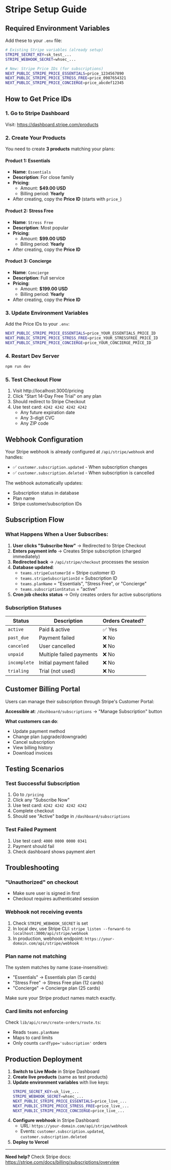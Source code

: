 # Stripe Setup Guide

## Required Environment Variables

Add these to your `.env` file:

```bash
# Existing Stripe variables (already setup)
STRIPE_SECRET_KEY=sk_test_...
STRIPE_WEBHOOK_SECRET=whsec_...

# New: Stripe Price IDs (for subscriptions)
NEXT_PUBLIC_STRIPE_PRICE_ESSENTIALS=price_1234567890
NEXT_PUBLIC_STRIPE_PRICE_STRESS_FREE=price_0987654321
NEXT_PUBLIC_STRIPE_PRICE_CONCIERGE=price_abcdef12345
```

## How to Get Price IDs

### 1. Go to Stripe Dashboard
Visit: https://dashboard.stripe.com/products

### 2. Create Your Products

You need to create **3 products** matching your plans:

#### Product 1: Essentials
- **Name**: `Essentials`
- **Description**: For close family
- **Pricing**: 
  - Amount: **$49.00 USD**
  - Billing period: **Yearly**
- After creating, copy the **Price ID** (starts with `price_`)

#### Product 2: Stress Free
- **Name**: `Stress Free`
- **Description**: Most popular
- **Pricing**: 
  - Amount: **$99.00 USD**
  - Billing period: **Yearly**
- After creating, copy the **Price ID**

#### Product 3: Concierge
- **Name**: `Concierge`
- **Description**: Full service
- **Pricing**: 
  - Amount: **$199.00 USD**
  - Billing period: **Yearly**
- After creating, copy the **Price ID**

### 3. Update Environment Variables

Add the Price IDs to your `.env`:

```bash
NEXT_PUBLIC_STRIPE_PRICE_ESSENTIALS=price_YOUR_ESSENTIALS_PRICE_ID
NEXT_PUBLIC_STRIPE_PRICE_STRESS_FREE=price_YOUR_STRESSFREE_PRICE_ID
NEXT_PUBLIC_STRIPE_PRICE_CONCIERGE=price_YOUR_CONCIERGE_PRICE_ID
```

### 4. Restart Dev Server

```bash
npm run dev
```

### 5. Test Checkout Flow

1. Visit http://localhost:3000/pricing
2. Click "Start 14-Day Free Trial" on any plan
3. Should redirect to Stripe Checkout
4. Use test card: `4242 4242 4242 4242`
   - Any future expiration date
   - Any 3-digit CVC
   - Any ZIP code

## Webhook Configuration

Your Stripe webhook is already configured at `/api/stripe/webhook` and handles:

- ✅ `customer.subscription.updated` - When subscription changes
- ✅ `customer.subscription.deleted` - When subscription is cancelled

The webhook automatically updates:
- Subscription status in database
- Plan name
- Stripe customer/subscription IDs

## Subscription Flow

### What Happens When a User Subscribes:

1. **User clicks "Subscribe Now"** → Redirected to Stripe Checkout
2. **Enters payment info** → Creates Stripe subscription (charged immediately)
3. **Redirected back** → `/api/stripe/checkout` processes the session
4. **Database updated**:
   - `teams.stripeCustomerId` = Stripe customer ID
   - `teams.stripeSubscriptionId` = Subscription ID
   - `teams.planName` = "Essentials", "Stress Free", or "Concierge"
   - `teams.subscriptionStatus` = "active"
5. **Cron job checks status** → Only creates orders for active subscriptions

### Subscription Statuses

| Status | Description | Orders Created? |
|--------|-------------|-----------------|
| `active` | Paid & active | ✅ Yes |
| `past_due` | Payment failed | ❌ No |
| `canceled` | User cancelled | ❌ No |
| `unpaid` | Multiple failed payments | ❌ No |
| `incomplete` | Initial payment failed | ❌ No |
| `trialing` | Trial (not used) | ❌ No |

## Customer Billing Portal

Users can manage their subscription through Stripe's Customer Portal:

**Accessible at**: `/dashboard/subscriptions` → "Manage Subscription" button

**What customers can do**:
- Update payment method
- Change plan (upgrade/downgrade)
- Cancel subscription
- View billing history
- Download invoices

## Testing Scenarios

### Test Successful Subscription
1. Go to `/pricing`
2. Click any "Subscribe Now"
3. Use test card: `4242 4242 4242 4242`
4. Complete checkout
5. Should see "Active" badge in `/dashboard/subscriptions`

### Test Failed Payment
1. Use test card: `4000 0000 0000 0341`
2. Payment should fail
3. Check dashboard shows payment alert

## Troubleshooting

### "Unauthorized" on checkout
- Make sure user is signed in first
- Checkout requires authenticated session

### Webhook not receiving events
1. Check `STRIPE_WEBHOOK_SECRET` is set
2. In local dev, use Stripe CLI: `stripe listen --forward-to localhost:3000/api/stripe/webhook`
3. In production, webhook endpoint: `https://your-domain.com/api/stripe/webhook`

### Plan name not matching
The system matches by name (case-insensitive):
- "Essentials" → Essentials plan (5 cards)
- "Stress Free" → Stress Free plan (12 cards)
- "Concierge" → Concierge plan (25 cards)

Make sure your Stripe product names match exactly.

### Card limits not enforcing
Check `lib/api/cron/create-orders/route.ts`:
- Reads `teams.planName`
- Maps to card limits
- Only counts `cardType='subscription'` orders

## Production Deployment

1. **Switch to Live Mode** in Stripe Dashboard
2. **Create live products** (same as test products)
3. **Update environment variables** with live keys:
   ```bash
   STRIPE_SECRET_KEY=sk_live_...
   STRIPE_WEBHOOK_SECRET=whsec_...
   NEXT_PUBLIC_STRIPE_PRICE_ESSENTIALS=price_live_...
   NEXT_PUBLIC_STRIPE_PRICE_STRESS_FREE=price_live_...
   NEXT_PUBLIC_STRIPE_PRICE_CONCIERGE=price_live_...
   ```
4. **Configure webhook** in Stripe Dashboard:
   - URL: `https://your-domain.com/api/stripe/webhook`
   - Events: `customer.subscription.updated`, `customer.subscription.deleted`
5. **Deploy to Vercel**

---

**Need help?** Check Stripe docs: https://stripe.com/docs/billing/subscriptions/overview


